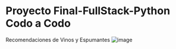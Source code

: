 # Proyecto Final-FullStack-Python Codo a Codo

Recomendaciones de Vinos y Espumantes
![image](https://user-images.githubusercontent.com/111543158/199132850-429c40a5-435b-42e3-8bc7-bcc6e7929494.png)
